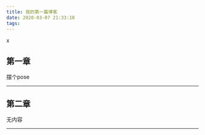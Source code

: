 ```yaml
---
title: 我的第一篇博客
date: 2020-03-07 21:33:18
tags:
---
```


x

<!--more-->

## 第一章 

摆个pose

---------
## 第二章

无内容

---
